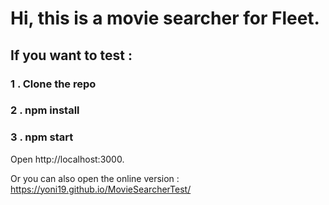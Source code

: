 # Hi, this is a movie searcher for Fleet.

## If you want to test :
### 1 . Clone the repo
### 2 . npm install
### 3 . npm start
 
Open http://localhost:3000.

Or you can also open the online version : https://yoni19.github.io/MovieSearcherTest/